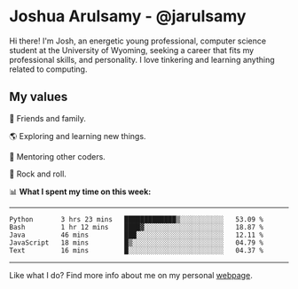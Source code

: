 # Joshua Arulsamy - @jarulsamy

Hi there! I'm Josh, an energetic young professional, computer science student at the University of Wyoming, seeking a career that fits my professional skills, and personality. I love tinkering and learning anything related to computing.

## My values

:yellow_heart: Friends and family.

:earth_americas: Exploring and learning new things.

:book: Mentoring other coders.

:guitar: Rock and roll.

:bar_chart: **What I spent my time on this week:**

------
<!--START_SECTION:waka-->
```text
Python       3 hrs 23 mins   █████████████▒░░░░░░░░░░░   53.09 % 
Bash         1 hr 12 mins    ████▓░░░░░░░░░░░░░░░░░░░░   18.87 % 
Java         46 mins         ███░░░░░░░░░░░░░░░░░░░░░░   12.11 % 
JavaScript   18 mins         █▒░░░░░░░░░░░░░░░░░░░░░░░   04.79 % 
Text         16 mins         █░░░░░░░░░░░░░░░░░░░░░░░░   04.37 % 
```
<!--END_SECTION:waka-->
------

Like what I do? Find more info about me on my personal [webpage](https://arulsamy.me).

